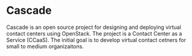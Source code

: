 # Cascade

Cascade is an open source project for designing and deploying virtual contact centers using OpenStack. The project is a Contact Center as a Service (CCaaS).
The initial goal is to develop virtual contact cetners for small to medium organizaitons.
